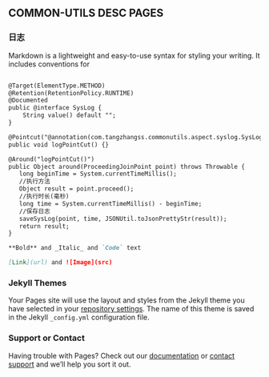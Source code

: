 ## COMMON-UTILS DESC PAGES

### 日志

Markdown is a lightweight and easy-to-use syntax for styling your writing. It includes conventions for

```markdown

@Target(ElementType.METHOD)
@Retention(RetentionPolicy.RUNTIME)
@Documented
public @interface SysLog {
    String value() default "";
}

@Pointcut("@annotation(com.tangzhangss.commonutils.aspect.syslog.SysLog)")
public void logPointCut() {}

@Around("logPointCut()")
public Object around(ProceedingJoinPoint point) throws Throwable {
   long beginTime = System.currentTimeMillis();
   //执行方法
   Object result = point.proceed();
   //执行时长(毫秒)
   long time = System.currentTimeMillis() - beginTime;
   //保存日志
   saveSysLog(point, time, JSONUtil.toJsonPrettyStr(result));
   return result;
}

**Bold** and _Italic_ and `Code` text

[Link](url) and ![Image](src)
```


### Jekyll Themes

Your Pages site will use the layout and styles from the Jekyll theme you have selected in your [repository settings](https://github.com/tangzhangss/commonutils.github.io/settings/pages). The name of this theme is saved in the Jekyll `_config.yml` configuration file.

### Support or Contact

Having trouble with Pages? Check out our [documentation](https://docs.github.com/categories/github-pages-basics/) or [contact support](https://support.github.com/contact) and we’ll help you sort it out.

